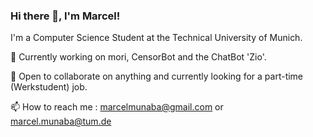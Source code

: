 ### Hi there 👋, I'm Marcel!

I'm a Computer Science Student at the Technical University of Munich.

🔭 Currently working on mori, CensorBot and the ChatBot 'Zio'.

👯 Open to collaborate on anything and currently looking for a part-time (Werkstudent) job.

📫 How to reach me : marcelmunaba@gmail.com  or marcel.munaba@tum.de

<!--
**marcelmunaba/marcelmunaba** is a ✨ _special_ ✨ repository because its `README.md` (this file) appears on your GitHub profile.

Here are some ideas to get you started:

- 🔭 I’m currently working on ...
- 🌱 I’m currently learning ...
- 👯 I’m looking to collaborate on ...
- 🤔 I’m looking for help with ...
- 💬 Ask me about ...
- 📫 How to reach me: ...
- 😄 Pronouns: ...
- ⚡ Fun fact: ...
-->
